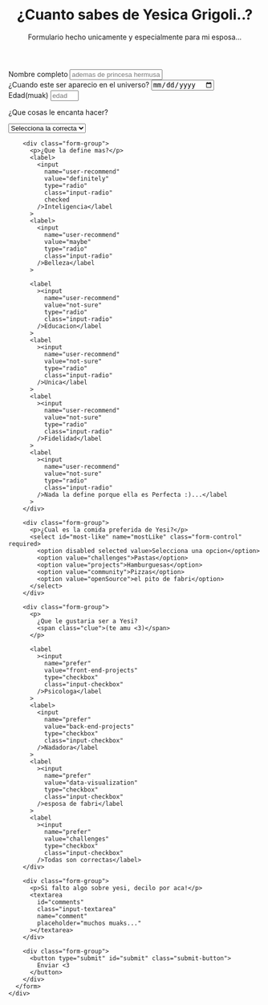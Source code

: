<!DOCTYPE html>
<html>
  <head>
    <link rel="stylesheet" href="styles.css" />
  </head>
  <body>
    <div class="container">
      <header class="header">
        <h1 id="title" class="text-center">¿Cuanto sabes de Yesica Grigoli..?</h1>
        <p id="description" class="description text-center">
          Formulario hecho unicamente y especialmente para mi esposa...
        </p>
      </header>
      <form id="survey-form">
        <div class="form-group">
          <label id="name-label" for="name">Nombre completo</label>
          <input
            type="text"
            name="name"
            id="name"
            class="form-control"
            placeholder="ademas de princesa hermusa..."
            required
          />
        </div>
        <div class="form-group">
          <label id="email-label" for="date">¿Cuando este ser aparecio en el universo?</label>
          <input
            type="date"
            name="date"
            id="date"
            class="form-control"
            required
          />
        </div>
        <div class="form-group">
          <label id="number-label" for="number"
            >Edad<span class="clue">(muak)</span></label
          >
          <input
            type="number"
            name="age"
            id="number"
            min="10"
            max="99"
            class="form-control"
            placeholder="edad de mi amor?.."
          />
        </div>
        <div class="form-group">
          <p>¿Que cosas le encanta hacer?</p>
          <select id="dropdown" name="role" class="form-control" required>
            <option disabled selected value>Selecciona la correcta</option>
            <option value="student">Dibujar</option>
            <option value="job">Estar con su novio</option>
            <option value="learner">Comer pizza</option>
            <option value="preferNo">Hacer natacion</option>
            <option value="other">Todas son correctas</option>
          </select>
        </div>

        <div class="form-group">
          <p>¿Que la define mas?</p>
          <label>
            <input
              name="user-recommend"
              value="definitely"
              type="radio"
              class="input-radio"
              checked
            />Inteligencia</label
          >
          <label>
            <input
              name="user-recommend"
              value="maybe"
              type="radio"
              class="input-radio"
            />Belleza</label
          >

          <label
            ><input
              name="user-recommend"
              value="not-sure"
              type="radio"
              class="input-radio"
            />Educacion</label
          >
          <label
            ><input
              name="user-recommend"
              value="not-sure"
              type="radio"
              class="input-radio"
            />Unica</label
          >
          <label
            ><input
              name="user-recommend"
              value="not-sure"
              type="radio"
              class="input-radio"
            />Fidelidad</label
          >
          <label
            ><input
              name="user-recommend"
              value="not-sure"
              type="radio"
              class="input-radio"
            />Nada la define porque ella es Perfecta :)...</label
          >
        </div>

        <div class="form-group">
          <p>¿Cual es la comida preferida de Yesi?</p>
          <select id="most-like" name="mostLike" class="form-control" required>
            <option disabled selected value>Selecciona una opcion</option>
            <option value="challenges">Pastas</option>
            <option value="projects">Hamburguesas</option>
            <option value="community">Pizzas</option>
            <option value="openSource">el pito de fabri</option>
          </select>
        </div>

        <div class="form-group">
          <p>
            ¿Que le gustaria ser a Yesi?
            <span class="clue">(te amu <3)</span>
          </p>

          <label
            ><input
              name="prefer"
              value="front-end-projects"
              type="checkbox"
              class="input-checkbox"
            />Psicologa</label
          >
          <label>
            <input
              name="prefer"
              value="back-end-projects"
              type="checkbox"
              class="input-checkbox"
            />Nadadora</label
          >
          <label
            ><input
              name="prefer"
              value="data-visualization"
              type="checkbox"
              class="input-checkbox"
            />esposa de fabri</label
          >
          <label
            ><input
              name="prefer"
              value="challenges"
              type="checkbox"
              class="input-checkbox"
            />Todas son correctas</label>
        </div>

        <div class="form-group">
          <p>Si falto algo sobre yesi, decilo por aca!</p>
          <textarea
            id="comments"
            class="input-textarea"
            name="comment"
            placeholder="muchos muaks..."
          ></textarea>
        </div>

        <div class="form-group">
          <button type="submit" id="submit" class="submit-button">
            Enviar <3
          </button>
        </div>
      </form>
    </div>
  </body>
</html>
